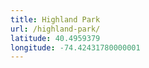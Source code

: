 ```yaml
---
title: Highland Park
url: /highland-park/
latitude: 40.4959379
longitude: -74.42431780000001
---
```

